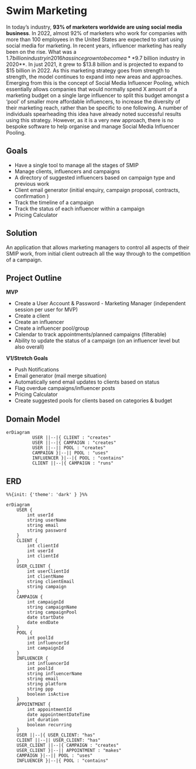 # Swim Marketing

In today’s industry, **93% of marketers worldwide are using social media business**. In 2022, almost 92% of marketers who work for companies with more than 100 employees in the United States are expected to start using social media for marketing. In recent years, influencer marketing has really been on the rise. What was a $1.7 billion industry in 2016 has since grown to become a **$9.7 billion industry in 2020**. In just 2021, it grew to $13.8 billion and is projected to expand to $15 billion in 2022. As this marketing strategy goes from strength to strength, the model continues to expand into new areas and approaches. Emerging from this is the concept of Social Media Influencer Pooling, which essentially allows companies that would normally spend X amount of a marketing budget on a single large influencer to split this budget amongst a ‘pool’ of smaller more affordable influencers, to increase the diversity of their marketing reach, rather than be specific to one following. A number of individuals spearheading this idea have already noted successful results using this strategy. However, as it is a very new approach, there is no bespoke software to help organise and manage Social Media Influencer Pooling.


## Goals

 - Have a single tool to manage all the stages of SMIP
 - Manage clients, influencers and campaigns
 - A directory of suggested influencers based on campaign type and previous work
 - Client email generator (initial enquiry, campaign proposal, contracts, confirmation )
 - Track the timeline of a campaign
 - Track the status of each influencer within a campaign
 - Pricing Calculator

## Solution

An application that allows marketing managers to control all aspects of their SMIP work, from initial client outreach all the way through to the competition of a campaign.

## Project Outline

**MVP**

-   Create a User Account & Password - Marketing Manager (independent session per user for MVP)
-   Create a client
-   Create an influencer
-   Create a influencer pool/group
-   Calendar to track appointments/planned campaigns (filterable)
-   Ability to update the status of a campaign (on an influencer level but also overall)

**V1/Stretch Goals**

-   Push Notifications
-   Email generator (mail merge situation)
-   Automatically send email updates to clients based on status
-   Flag overdue campaigns/influencer posts
-   Pricing Calculator
-   Create suggested pools for clients based on categories & budget

## Domain Model

``` mermaid
erDiagram
          USER ||--|{ CLIENT : "creates"
          USER ||--|{ CAMPAIGN : "creates"
          USER ||--|| POOL : "creates"
          CAMPAIGN }|--|| POOL : "uses"
          INFLUENCER }|--|{ POOL : "contains"
          CLIENT ||--|{ CAMPAIGN : "runs"
```

## ERD 
``` mermaid
%%{init: {'theme': 'dark' } }%%

erDiagram
    USER {
        int userId
        string userName
        string email
        string password
    }
    CLIENT {
        int clientId
        int userId
        int clientId
    }
    USER_CLIENT {
        int userClientId
        int clientName
        string clientEmail
        string campaign
    }
    CAMPAIGN {
        int campaignId
        string campaignName
        string campaignPool
        date startDate
        date endDate
    }
    POOL {
        int poolId
        int influencerId
        int campaignId
    }
    INFLUENCER {
        int influencerId
        int poolId
        string influencerName
        string email
        string platform
        string ppp
        boolean isActive
    }
    APPOINTMENT {
        int appointmentId
        date appointmentDateTime
        int duration
        boolean recurring
    }
    USER ||--|{ USER_CLIENT: "has"
    CLIENT ||--|| USER_CLIENT: "has"
    USER_CLIENT ||--|{ CAMPAIGN : "creates"
    USER_CLIENT }|--|| APPOINTMENT : "makes"
    CAMPAIGN }|--|| POOL : "uses"
    INFLUENCER }|--|{ POOL : "contains"

```
